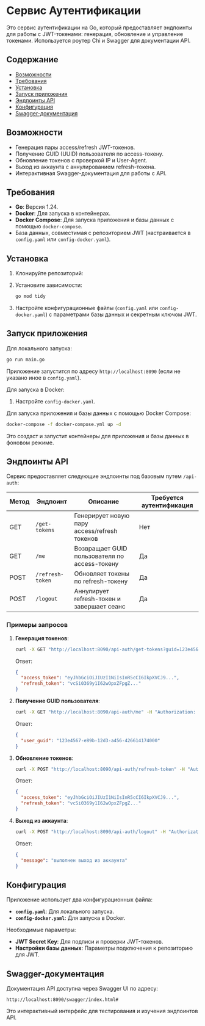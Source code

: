# Сервис Аутентификации

Это сервис аутентификации на Go, который предоставляет эндпоинты для работы с JWT-токенами: генерация, обновление и управление токенами. Используется роутер Chi и Swagger для документации API.

## Содержание
- [Возможности](#возможности)
- [Требования](#требования)
- [Установка](#установка)
- [Запуск приложения](#запуск-приложения)
- [Эндпоинты API](#эндпоинты-api)
- [Конфигурация](#конфигурация)
- [Swagger-документация](#swagger-документация)

## Возможности
- Генерация пары access/refresh JWT-токенов.
- Получение GUID (UUID) пользователя по access-токену.
- Обновление токенов с проверкой IP и User-Agent.
- Выход из аккаунта с аннулированием refresh-токена.
- Интерактивная Swagger-документация для работы с API.

## Требования
- **Go**: Версия 1.24.
- **Docker**: Для запуска в контейнерах.
- **Docker Compose**: Для запуска приложения и базы данных с помощью `docker-compose`.
- База данных, совместимая с репозиторием JWT (настраивается в `config.yaml` или `config-docker.yaml`).

## Установка
1. Клонируйте репозиторий:


2. Установите зависимости:
   ```bash
   go mod tidy
   ```

3. Настройте конфигурационные файлы (`config.yaml` или `config-docker.yaml`) с параметрами базы данных и секретным ключом JWT.

## Запуск приложения
Для локального запуска:
```bash
go run main.go
```

Приложение запустится по адресу `http://localhost:8090` (если не указано иное в `config.yaml`).

Для запуска в Docker:
1. Настройте `config-docker.yaml`.

Для запуска приложения и базы данных с помощью Docker Compose:
```bash
docker-compose -f docker-compose.yml up -d
```

Это создаст и запустит контейнеры для приложения и базы данных в фоновом режиме.

## Эндпоинты API
Сервис предоставляет следующие эндпоинты под базовым путем `/api-auth`:

| Метод | Эндпоинт             | Описание                                     | Требуется аутентификация |
|-------|----------------------|----------------------------------------------|--------------------------|
| GET   | `/get-tokens`        | Генерирует новую пару access/refresh токенов | Нет                      |
| GET   | `/me`                | Возвращает GUID пользователя по access-токену | Да                      |
| POST  | `/refresh-token`     | Обновляет токены по refresh-токену           | Да                       |
| POST  | `/logout`            | Аннулирует refresh-токен и завершает сеанс   | Да                       |

### Примеры запросов
1. **Генерация токенов**:
   ```bash
   curl -X GET "http://localhost:8090/api-auth/get-tokens?guid=123e4567-e89b-12d3-a456-426614174000"
   ```
   Ответ:
   ```json
   {
     "access_token": "eyJhbGciOiJIUzI1NiIsInR5cCI6IkpXVCJ9...",
     "refresh_token": "vcSi0369y1I62wOpxZFpgZ..."
   }
   ```

2. **Получение GUID пользователя**:
   ```bash
   curl -X GET "http://localhost:8090/api-auth/me" -H "Authorization: Bearer <access_token>"
   ```
   Ответ:
   ```json
   {
     "user_guid": "123e4567-e89b-12d3-a456-426614174000"
   }
   ```

3. **Обновление токенов**:
   ```bash
   curl -X POST "http://localhost:8090/api-auth/refresh-token" -H "Authorization: Bearer <access_token>" -H "Content-Type: application/json" -d '{"refresh_token": "<refresh_token>"}'
   ```
   Ответ:
   ```json
   {
     "access_token": "eyJhbGciOiJIUzI1NiIsInR5cCI6IkpXVCJ9...",
     "refresh_token": "vcSi0369y1I62wOpxZFpgZ..."
   }
   ```

4. **Выход из аккаунта**:
   ```bash
   curl -X POST "http://localhost:8090/api-auth/logout" -H "Authorization: Bearer <access_token>"
   ```
   Ответ:
   ```json
   {
     "message": "выполнен выход из аккаунта"
   }
   ```

## Конфигурация
Приложение использует два конфигурационных файла:
- **`config.yaml`**: Для локального запуска.
- **`config-docker.yaml`**: Для запуска в Docker.

Необходимые параметры:
- **JWT Secret Key**: Для подписи и проверки JWT-токенов.
- **Настройки базы данных**: Параметры подключения к репозиторию для JWT.

## Swagger-документация
Документация API доступна через Swagger UI по адресу:
```
http://localhost:8090/swagger/index.html#
```

Это интерактивный интерфейс для тестирования и изучения эндпоинтов API.